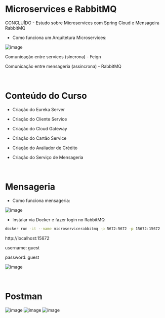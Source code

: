 # Microservices e RabbitMQ
CONCLUÍDO - Estudo sobre Microservices com Spring Cloud e Mensageira RabbitMQ

* Como funciona um Arquitetura Microservices:

![image](https://user-images.githubusercontent.com/101612046/186195195-c12f7c24-633a-45ae-a285-66548589fe2d.png)

<p>Comunicação entre services (síncrona) - Feign</p>
<p>Comunicação entre mensageria (assíncrona) - RabbitMQ</p>

</br>

# Conteúdo do Curso

* Criação do Eureka Server

* Criação do Cliente Service

* Criação do Cloud Gateway

* Criação do Cartão Service

* Criação do Avaliador de Crédito

* Criação do Serviço de Mensageria

</br>

# Mensageria

* Como funciona mensageria:

![image](https://user-images.githubusercontent.com/101612046/186403170-7280f517-59d3-4a06-9f31-0ad8b3c91d30.png)

* Instalar via Docker e fazer login no  RabbitMQ

```cmd
docker run -it --name microservicerabbitmq -p 5672:5672 -p 15672:15672 rabbitmq:3.9-management

```
<p>http://localhost:15672</p>
<p>username: guest</p>
<p>password: guest</p>

![image](https://user-images.githubusercontent.com/101612046/186440388-dcb8680d-a943-4200-9dca-02e63603507e.png)

</br>

# Postman

![image](https://user-images.githubusercontent.com/101612046/186402011-4e935c4c-ba8a-4b60-bbc5-8e690aa2e3c1.png)
![image](https://user-images.githubusercontent.com/101612046/186440089-a5d6c0bf-a36b-4deb-8bc0-ced0b093e1a5.png)
![image](https://user-images.githubusercontent.com/101612046/186440212-e6694a0c-c873-4616-9e02-73963efc1d66.png)




